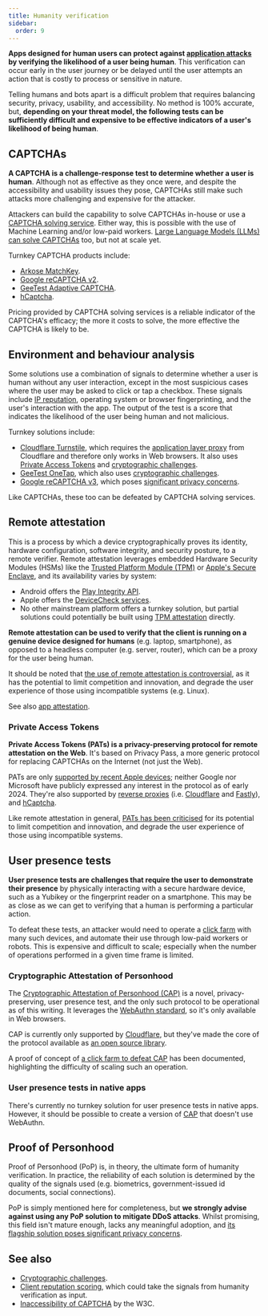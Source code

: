 ```yaml
---
title: Humanity verification
sidebar:
  order: 9
---
```


**Apps designed for human users can protect against [application attacks](../overview.md#application-attacks)
by verifying the likelihood of a user being human**.
This verification can occur early in the user journey or be delayed
until the user attempts an action that is costly to process or sensitive in nature.

Telling humans and bots apart is a difficult problem that requires balancing security, privacy, usability, and accessibility.
No method is 100% accurate, but,
**depending on your threat model,
the following tests can be sufficiently difficult and expensive
to be effective indicators of a user's likelihood of being human**.

## CAPTCHAs

**A CAPTCHA is a challenge-response test to determine whether a user is human**.
Although not as effective as they once were,
and despite the accessibility and usability issues they pose,
CAPTCHAs still make such attacks more challenging and expensive for the attacker.

Attackers can build the capability to solve CAPTCHAs in-house
or use a [CAPTCHA solving service](https://www.google.com/search?q=CAPTCHA+solving+service).
Either way,
this is possible with the use of Machine Learning and/or low-paid workers.
[Large Language Models (LLMs) can solve CAPTCHAs](https://arstechnica.com/information-technology/2023/10/sob-story-about-dead-grandma-tricks-microsoft-ai-into-solving-captcha/) too,
but not at scale yet.

Turnkey CAPTCHA products include:

- [Arkose MatchKey](https://www.arkoselabs.com/arkose-matchkey/).
- [Google reCAPTCHA v2](https://developers.google.com/recaptcha/docs/display).
- [GeeTest Adaptive CAPTCHA](https://www.geetest.com/en/adaptive-captcha).
- [hCaptcha](https://www.hcaptcha.com/).

Pricing provided by CAPTCHA solving services is a reliable indicator of the CAPTCHA's efficacy;
the more it costs to solve, the more effective the CAPTCHA is likely to be.

## Environment and behaviour analysis

Some solutions use a combination of signals to determine whether a user is human without any user interaction,
except in the most suspicious cases where the user may be asked to click or tap a checkbox.
These signals include [IP reputation](./client-reputation.md),
operating system or browser fingerprinting,
and the user's interaction with the app.
The output of the test is a score that indicates the likelihood of the user being human and not malicious.

Turnkey solutions include:

- [Cloudflare Turnstile](https://developers.cloudflare.com/turnstile/), which requires the [application layer proxy](./reverse-proxies.md#application-layer-proxy) from Cloudflare and therefore only works in Web browsers. It also uses [Private Access Tokens](#private-access-tokens) and [cryptographic challenges](./crypto-challenges.md).
- [GeeTest OneTap](https://www.geetest.com/en/geetest-onetap), which also uses [cryptographic challenges](./crypto-challenges.md).
- [Google reCAPTCHA v3](https://www.google.com/recaptcha/about/), which poses [significant privacy concerns](https://www.fastcompany.com/90369697/googles-new-recaptcha-has-a-dark-side).

Like CAPTCHAs,
these too can be defeated by CAPTCHA solving services.

## Remote attestation

This is a process by which a device cryptographically
proves its identity, hardware configuration, software integrity, and security posture,
to a remote verifier.
Remote attestation leverages embedded Hardware Security Modules (HSMs) like the
[Trusted Platform Module (TPM)](https://trustedcomputinggroup.org/resource/trusted-platform-module-tpm-summary/) or
[Apple's Secure Enclave](https://support.apple.com/en-gb/guide/security/sec59b0b31ff/web),
and its availability varies by system:

- Android offers the [Play Integrity API](https://developer.android.com/google/play/integrity/overview).
- Apple offers the [DeviceCheck services](https://developer.apple.com/documentation/devicecheck).
- No other mainstream platform offers a turnkey solution, but partial solutions could potentially be built using [TPM attestation](https://community.infineon.com/t5/Blogs/TPM-remote-attestation-How-can-I-trust-you/ba-p/452729) directly.

**Remote attestation can be used to verify that the client is running on a genuine device designed for humans**
(e.g. laptop, smartphone),
as opposed to a headless computer (e.g. server, router),
which can be a proxy for the user being human.

It should be noted that
[the use of remote attestation is controversial](https://gabrielsieben.tech/2022/07/29/remote-assertion-is-coming-back-how-much-freedom-will-it-take/),
as it has the potential to limit competition and innovation,
and degrade the user experience of those using incompatible systems (e.g. Linux).

See also [app attestation](./app-attestation.md).

### Private Access Tokens

**Private Access Tokens (PATs) is a privacy-preserving protocol for remote attestation on the Web**.
It's based on Privacy Pass,
a more generic protocol for replacing CAPTCHAs on the Internet (not just the Web).

PATs are only [supported by recent Apple devices](https://developer.apple.com/news/?id=huqjyh7k);
neither Google nor Microsoft have publicly expressed any interest in the protocol as of early 2024.
They're also supported by [reverse proxies](./reverse-proxies.md)
(i.e. [Cloudflare](https://blog.cloudflare.com/eliminating-captchas-on-iphones-and-macs-using-new-standard) and
[Fastly](https://www.fastly.com/blog/private-access-tokens-stepping-into-the-privacy-respecting-captcha-less)),
and [hCaptcha](https://www.hcaptcha.com/post/announcing-support-for-private-access-tokens).

Like remote attestation in general,
[PATs has been criticised](https://educatedguesswork.org/posts/private-access-tokens/)
for its potential to limit competition and innovation,
and degrade the user experience of those using incompatible systems.

## User presence tests

**User presence tests are challenges that require the user to demonstrate their presence**
by physically interacting with a secure hardware device,
such as a Yubikey or the fingerprint reader on a smartphone.
This may be as close as we can get to verifying that a human is performing a particular action.

To defeat these tests,
an attacker would need to operate a
[click farm](https://edition.cnn.com/style/vietnam-farms-jack-latham-beggars-honey/index.html)
with many such devices,
and automate their use through low-paid workers or robots.
This is expensive and difficult to scale;
especially when the number of operations performed in a given time frame is limited.

### Cryptographic Attestation of Personhood

The [Cryptographic Attestation of Personhood (CAP)](https://research.cloudflare.com/projects/application-privacy/cap/)
is a novel, privacy-preserving, user presence test,
and the only such protocol to be operational as of this writing.
It leverages the [WebAuthn standard](https://webauthn.guide/),
so it's only available in Web browsers.

CAP is currently only supported by [Cloudflare](https://blog.cloudflare.com/cap-expands-support/),
but they've made the core of the protocol available as
[an open source library](https://github.com/cloudflare/zkp-ecdsa).

A proof of concept of
[a click farm to defeat CAP](https://betterappsec.com/building-a-webauthn-click-farm-are-captchas-obsolete-bfab07bb798c)
has been documented,
highlighting the difficulty of scaling such an operation.

### User presence tests in native apps

There's currently no turnkey solution for user presence tests in native apps.
However,
it should be possible to create a version of [CAP](#cryptographic-attestation-of-personhood)
that doesn't use WebAuthn.

## Proof of Personhood

Proof of Personhood (PoP) is, in theory, the ultimate form of humanity verification.
In practice,
the reliability of each solution is determined by the quality of the signals used
(e.g. biometrics, government-issued id documents, social connections).

PoP is simply mentioned here for completeness,
but **we strongly advise against using any PoP solution to mitigate DDoS attacks**.
Whilst promising,
this field isn't mature enough,
lacks any meaningful adoption,
and [its flagship solution poses significant privacy concerns](https://techcrunch.com/2024/03/11/worldcoin-fails-to-get-injunction-against-spains-privacy-suspension/).

## See also

- [Cryptographic challenges](./crypto-challenges.md).
- [Client reputation scoring](./client-reputation.md), which could take the signals from humanity verification as input.
- [Inaccessibility of CAPTCHA](https://www.w3.org/TR/turingtest/) by the W3C.
